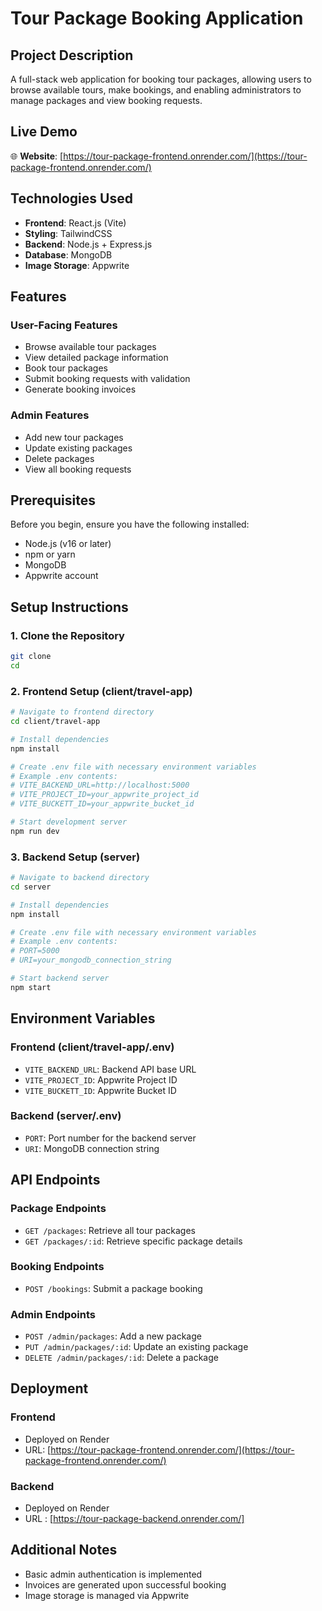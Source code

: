# Tour Package Booking Application

## Project Description

A full-stack web application for booking tour packages, allowing users to browse available tours, make bookings, and enabling administrators to manage packages and view booking requests.

## Live Demo

🌐 **Website**: [https://tour-package-frontend.onrender.com/](https://tour-package-frontend.onrender.com/)

## Technologies Used

- **Frontend**: React.js (Vite)
- **Styling**: TailwindCSS
- **Backend**: Node.js + Express.js
- **Database**: MongoDB
- **Image Storage**: Appwrite

## Features

### User-Facing Features
- Browse available tour packages
- View detailed package information
- Book tour packages
- Submit booking requests with validation
- Generate booking invoices

### Admin Features
- Add new tour packages
- Update existing packages
- Delete packages
- View all booking requests

## Prerequisites

Before you begin, ensure you have the following installed:
- Node.js (v16 or later)
- npm or yarn
- MongoDB
- Appwrite account

## Setup Instructions

### 1. Clone the Repository

```bash
git clone 
cd 
```

### 2. Frontend Setup (client/travel-app)

```bash
# Navigate to frontend directory
cd client/travel-app

# Install dependencies
npm install

# Create .env file with necessary environment variables
# Example .env contents:
# VITE_BACKEND_URL=http://localhost:5000
# VITE_PROJECT_ID=your_appwrite_project_id
# VITE_BUCKETT_ID=your_appwrite_bucket_id

# Start development server
npm run dev
```

### 3. Backend Setup (server)

```bash
# Navigate to backend directory
cd server

# Install dependencies
npm install

# Create .env file with necessary environment variables
# Example .env contents:
# PORT=5000
# URI=your_mongodb_connection_string

# Start backend server
npm start
```

## Environment Variables

### Frontend (client/travel-app/.env)
- `VITE_BACKEND_URL`: Backend API base URL
- `VITE_PROJECT_ID`: Appwrite Project ID
- `VITE_BUCKETT_ID`: Appwrite Bucket ID

### Backend (server/.env)
- `PORT`: Port number for the backend server
- `URI`: MongoDB connection string

## API Endpoints

### Package Endpoints
- `GET /packages`: Retrieve all tour packages
- `GET /packages/:id`: Retrieve specific package details

### Booking Endpoints
- `POST /bookings`: Submit a package booking

### Admin Endpoints
- `POST /admin/packages`: Add a new package
- `PUT /admin/packages/:id`: Update an existing package
- `DELETE /admin/packages/:id`: Delete a package

## Deployment

### Frontend
- Deployed on Render
- URL: [https://tour-package-frontend.onrender.com/](https://tour-package-frontend.onrender.com/)

### Backend
- Deployed on Render
- URL : [https://tour-package-backend.onrender.com/]

## Additional Notes
- Basic admin authentication is implemented
- Invoices are generated upon successful booking
- Image storage is managed via Appwrite




```

